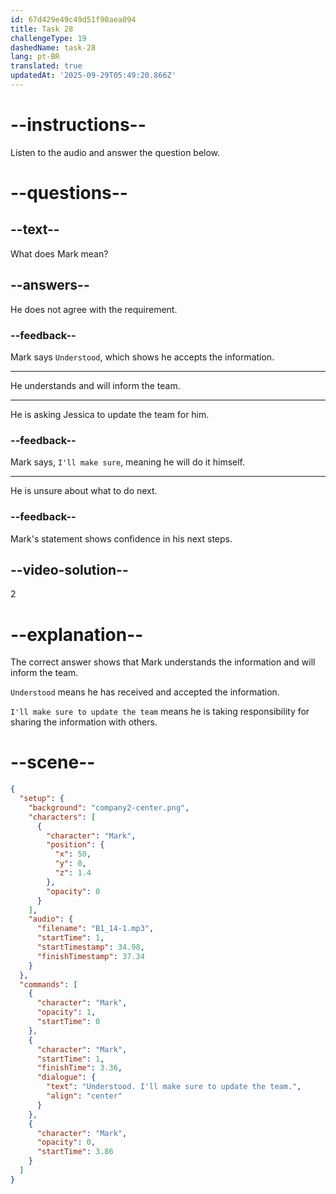 ```yaml
---
id: 67d429e49c49d51f90aea094
title: Task 28
challengeType: 19
dashedName: task-28
lang: pt-BR
translated: true
updatedAt: '2025-09-29T05:49:20.866Z'
---
```


<!-- (Audio) Mark: Understood. I'll make sure to update the team. -->

# --instructions--

Listen to the audio and answer the question below.

# --questions--

## --text--

What does Mark mean?

## --answers--

He does not agree with the requirement.

### --feedback--

Mark says `Understood`, which shows he accepts the information.

---

He understands and will inform the team.

---

He is asking Jessica to update the team for him.

### --feedback--

Mark says, `I'll make sure`, meaning he will do it himself.

---

He is unsure about what to do next.

### --feedback--

Mark's statement shows confidence in his next steps.

## --video-solution--

2

# --explanation--

The correct answer shows that Mark understands the information and will inform the team.

`Understood` means he has received and accepted the information.

`I'll make sure to update the team` means he is taking responsibility for sharing the information with others.

# --scene--

```json
{
  "setup": {
    "background": "company2-center.png",
    "characters": [
      {
        "character": "Mark",
        "position": {
          "x": 50,
          "y": 0,
          "z": 1.4
        },
        "opacity": 0
      }
    ],
    "audio": {
      "filename": "B1_14-1.mp3",
      "startTime": 1,
      "startTimestamp": 34.98,
      "finishTimestamp": 37.34
    }
  },
  "commands": [
    {
      "character": "Mark",
      "opacity": 1,
      "startTime": 0
    },
    {
      "character": "Mark",
      "startTime": 1,
      "finishTime": 3.36,
      "dialogue": {
        "text": "Understood. I'll make sure to update the team.",
        "align": "center"
      }
    },
    {
      "character": "Mark",
      "opacity": 0,
      "startTime": 3.86
    }
  ]
}
```
